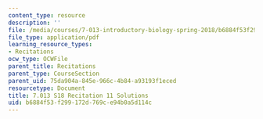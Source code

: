 ```yaml
---
content_type: resource
description: ''
file: /media/courses/7-013-introductory-biology-spring-2018/b6884f53f299172d769ce94b0a5d114c_MIT7_013s18R11S.pdf
file_type: application/pdf
learning_resource_types:
- Recitations
ocw_type: OCWFile
parent_title: Recitations
parent_type: CourseSection
parent_uid: 75da904a-845e-966c-4b84-a93193f1eced
resourcetype: Document
title: 7.013 S18 Recitation 11 Solutions
uid: b6884f53-f299-172d-769c-e94b0a5d114c
---
```

